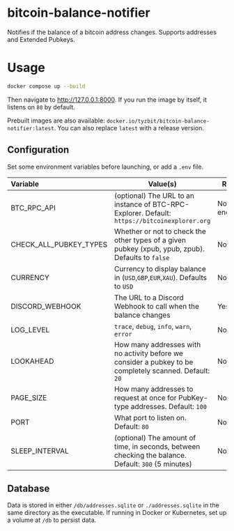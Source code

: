 # bitcoin-balance-notifier

Notifies if the balance of a bitcoin address changes.
Supports addresses and Extended Pubkeys.

# Usage

```bash
docker compose up --build
```

Then navigate to http://127.0.0.1:8000. If you run the image by itself, it listens on `80` by default.

Prebuilt images are also available: `docker.io/tyzbit/bitcoin-balance-notifier:latest`. You can also replace `latest` with a release version.

## Configuration

Set some environment variables before launching, or add a `.env` file.

| Variable               | Value(s)                                                                                                | Required           |
| :--------------------- | ------------------------------------------------------------------------------------------------------- | ------------------ |
| BTC_RPC_API            | (optional) The URL to an instance of BTC-RPC-Explorer. Default: `https://bitcoinexplorer.org`           | No, but encouraged |
| CHECK_ALL_PUBKEY_TYPES | Whether or not to check the other types of a given pubkey (xpub, ypub, zpub). Defaults to `false`       | No                 |
| CURRENCY               | Currency to display balance in (`USD`,`GBP`,`EUR`,`XAU`). Defaults to `USD`                             | No                 |
| DISCORD_WEBHOOK        | The URL to a Discord Webhook to call when the balance changes                                           | Yes                |
| LOG_LEVEL              | `trace`, `debug`, `info`, `warn`, `error`                                                               | No                 |
| LOOKAHEAD              | How many addresses with no activity before we consider a pubkey to be completely scanned. Default: `20` | No                 |
| PAGE_SIZE              | How many addresses to request at once for PubKey-type addresses. Default: `100`                         | No                 |
| PORT                   | What port to listen on. Default: `80`                                                                   | No                 |
| SLEEP_INTERVAL         | (optional) The amount of time, in seconds, between checking the balance. Default: `300` (5 minutes)     | No                 |

## Database

Data is stored in either `/db/addresses.sqlite` or `./addresses.sqlite` in the same directory as the executable.
If running in Docker or Kubernetes, set up a volume at `/db` to persist data.
